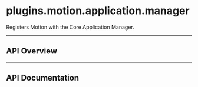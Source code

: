 # plugins.motion.application.manager

Registers Motion with the Core Application Manager.

---

## API Overview

---

## API Documentation

